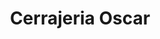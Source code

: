 ---
title: "Cerrajeria Oscar"
url: /ciudad-autonoma-de-buenos-aires/cerrajeria-oscar/
shop: Schlüsseldienst
---